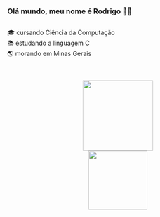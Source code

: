 ### Olá mundo, meu nome é Rodrigo 👋🏻
##
🎓 cursando Ciência da Computação <br>
📚 estudando a linguagem C <br>
🌎 morando em Minas Gerais <br>
##
<div align="center">
  <br>
  <a href="https://github.com/rodrigoacs">
  <img height="160em" src="https://github-readme-stats.vercel.app/api?username=rodrigoacs&show_icons=true&theme=dark&include_all_commits=true&count_private=true"> <br>
  <img height="134em" src="https://github-readme-stats.vercel.app/api/top-langs/?username=rodrigoacs&layout=compact&langs_count=7&theme=dark">
</div>

